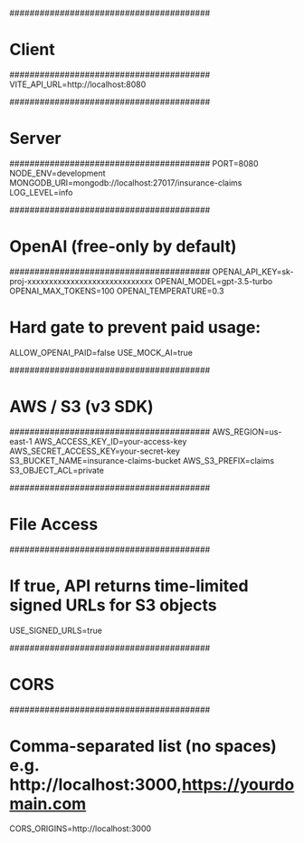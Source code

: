 ########################################
# Client
########################################
VITE_API_URL=http://localhost:8080

########################################
# Server
########################################
PORT=8080
NODE_ENV=development
MONGODB_URI=mongodb://localhost:27017/insurance-claims
LOG_LEVEL=info

########################################
# OpenAI (free-only by default)
########################################
OPENAI_API_KEY=sk-proj-xxxxxxxxxxxxxxxxxxxxxxxxxxxxx
OPENAI_MODEL=gpt-3.5-turbo
OPENAI_MAX_TOKENS=100
OPENAI_TEMPERATURE=0.3
# Hard gate to prevent paid usage:
ALLOW_OPENAI_PAID=false
USE_MOCK_AI=true

########################################
# AWS / S3 (v3 SDK)
########################################
AWS_REGION=us-east-1
AWS_ACCESS_KEY_ID=your-access-key
AWS_SECRET_ACCESS_KEY=your-secret-key
S3_BUCKET_NAME=insurance-claims-bucket
AWS_S3_PREFIX=claims
S3_OBJECT_ACL=private

########################################
# File Access
########################################
# If true, API returns time-limited signed URLs for S3 objects
USE_SIGNED_URLS=true

########################################
# CORS
########################################
# Comma-separated list (no spaces) e.g. http://localhost:3000,https://yourdomain.com
CORS_ORIGINS=http://localhost:3000
